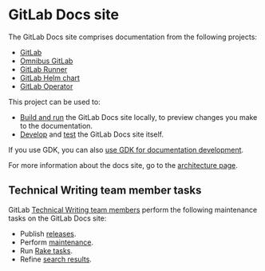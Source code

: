 # GitLab Docs site

The GitLab Docs site comprises documentation from the following projects:

- [GitLab](https://gitlab.com/gitlab-org/gitlab)
- [Omnibus GitLab](https://gitlab.com/gitlab-org/omnibus-gitlab)
- [GitLab Runner](https://gitlab.com/gitlab-org/gitlab-runner)
- [GitLab Helm chart](https://gitlab.com/gitlab-org/charts/gitlab)
- [GitLab Operator](https://gitlab.com/gitlab-org/cloud-native/gitlab-operator)

This project can be used to:

- [Build and run](setup.md) the GitLab Docs site locally, to preview changes you make to the documentation.
- [Develop](development.md) and [test](testing.md) the GitLab Docs site itself.

If you use GDK, you can also [use GDK for documentation development](https://gitlab.com/gitlab-org/gitlab-development-kit/-/blob/main/doc/howto/gitlab_docs.md).

For more information about the docs site, go to the [architecture page](architecture.md).

## Technical Writing team member tasks

GitLab [Technical Writing team members](https://about.gitlab.com/handbook/product/ux/technical-writing/) perform
the following maintenance tasks on the GitLab Docs site:

- Publish [releases](releases.md).
- Perform [maintenance](maintenance.md).
- Run [Rake tasks](raketasks.md).
- Refine [search results](docsearch.md).
